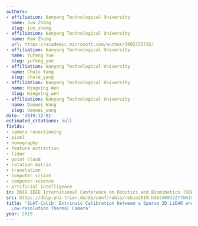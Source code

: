 ```yaml
---
authors:
- affiliation: Nanyang Technological University
  name: Jun Zhang
  slug: jun_zhang
- affiliation: Nanyang Technological University
  name: Ran Zhang
  url: https://academic.microsoft.com/author/3002725735/
- affiliation: Nanyang Technological University
  name: Yufeng Yue
  slug: yufeng_yue
- affiliation: Nanyang Technological University
  name: Chule Yang
  slug: chule_yang
- affiliation: Nanyang Technological University
  name: Mingxing Wen
  slug: mingxing_wen
- affiliation: Nanyang Technological University
  name: Danwei Wang
  slug: danwei_wang
date: '2019-12-01'
estimated_citations: null
fields:
- camera resectioning
- pixel
- homography
- feature extraction
- lidar
- point cloud
- rotation matrix
- translation
- computer vision
- computer science
- artificial intelligence
in: 2019 IEEE International Conference on Robotics and Biomimetics (ROBIO)
src: https://dblp.uni-trier.de/db/conf/robio/robio2019.html#0042ZYYWW19
title: 'SLAT-Calib: Extrinsic Calibration between a Sparse 3D LiDAR and a Limited-FOV
  Low-resolution Thermal Camera'
year: 2019
---
```


